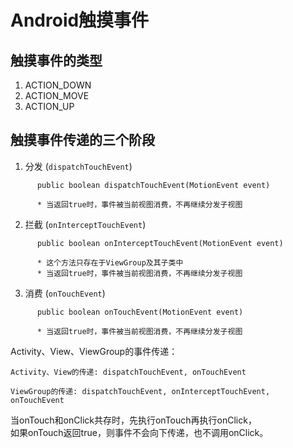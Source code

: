 # Android触摸事件

## 触摸事件的类型
   1. ACTION_DOWN
   2. ACTION_MOVE
   3. ACTION_UP
   
## 触摸事件传递的三个阶段
   
   1. 分发 (`dispatchTouchEvent`)
```
      public boolean dispatchTouchEvent(MotionEvent event)
      
      * 当返回true时，事件被当前视图消费，不再继续分发子视图
```


   2. 拦截 (`onInterceptTouchEvent`)
```
      public boolean onInterceptTouchEvent(MotionEvent event)
      
      * 这个方法只存在于ViewGroup及其子类中
      * 当返回true时，事件被当前视图消费，不再继续分发子视图
```


   3. 消费 (`onTouchEvent`)
```
      public boolean onTouchEvent(MotionEvent event)
      
      * 当返回true时，事件被当前视图消费，不再继续分发子视图
```  
    
Activity、View、ViewGroup的事件传递：

    Activity、View的传递: dispatchTouchEvent, onTouchEvent
    
    ViewGroup的传递: dispatchTouchEvent, onInterceptTouchEvent, onTouchEvent

当onTouch和onClick共存时，先执行onTouch再执行onClick，  
如果onTouch返回true，则事件不会向下传递，也不调用onClick。
